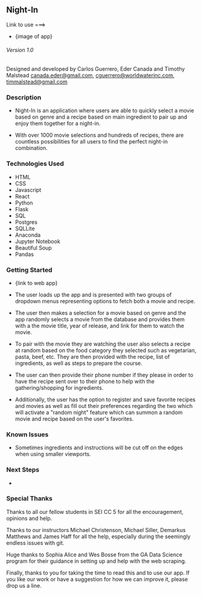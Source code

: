 ## Night-In

Link to use ===>

* {image of app}

###### Version 1.0

Designed and developed by Carlos Guerrero, Eder Canada and Timothy Malstead
canada.eder@gmail.com, cguerrero@worldwaterinc.com, timmalstead@gmail.com

### Description

* Night-In is an application where users are able to quickly select a movie based on genre and a recipe based on main ingredient to pair up and enjoy them together for a night-in.

* With over 1000 movie selections and hundreds of recipes, there are countless possibilities for all users to find the perfect night-in combination. 

### Technologies Used 

* HTML
* CSS
* Javascript 
* React
* Python
* Flask 
* SQL
* Postgres
* SQLLite
* Anaconda
* Jupyter Notebook
* Beautiful Soup 
* Pandas 

### Getting Started 

* {link to web app}

* The user loads up the app and is  presented with two groups of dropdown menus representing options to fetch both a movie and recipe.

* The user then makes a selection for a movie based on genre and the app randomly selects a movie from the database and provides them with a the movie title, year of release, and link for them to watch the movie.

* To pair with the movie they are watching the user also selects a recipe at random based on the food category they selected  such as vegetarian, pasta, beef, etc. They are then provided with the recipe, list of ingredients, as well as steps to prepare the course. 

* The user can then provide their phone number if they please in order to have the recipe sent over to their phone to help with the gathering/shopping for ingredients.

* Additionally, the user has the option to register and save favorite recipes and movies as well as fill out their preferences regarding the two which will activate a "random night" feature which can summon a random movie and recipe based on the user's favorites.

### Known Issues

* Sometimes ingredients and instructions will be cut off on the edges when using smaller viewports.

### Next Steps

* 

### Special Thanks

Thanks to all our fellow students in SEI CC 5 for all the encouragement, opinions and help.

Thanks to our instructors Michael Christenson, Michael Siller, Demarkus Matthews and James Haff for all the help, especially during the seemingly endless issues with git.

Huge thanks to Sophia Alice and Wes Bosse from the GA Data Science program for their guidance in setting up and help with the web scraping.

Finally, thanks to you for taking the time to read this and to use our app. If you like our work or have a suggestion for how we can improve it, please drop us a line.